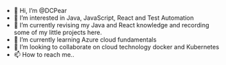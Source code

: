 - 👋 Hi, I’m @DCPear
- 👀 I’m interested in Java, JavaScript, React and Test Automation
- 🌱 I’m currently revising my Java and React knowledge and recording some of my little projects here.
- 🌱 I’m currently learning Azure cloud fundamentals
- 💞️ I’m looking to collaborate on cloud technology docker and Kubernetes
- 📫 How to reach me.. 

<!---
DCPear/DCPear is a ✨ special ✨ repository because its `README.md` (this file) appears on your GitHub profile.
You can click the Preview link to take a look at your changes.
--->
